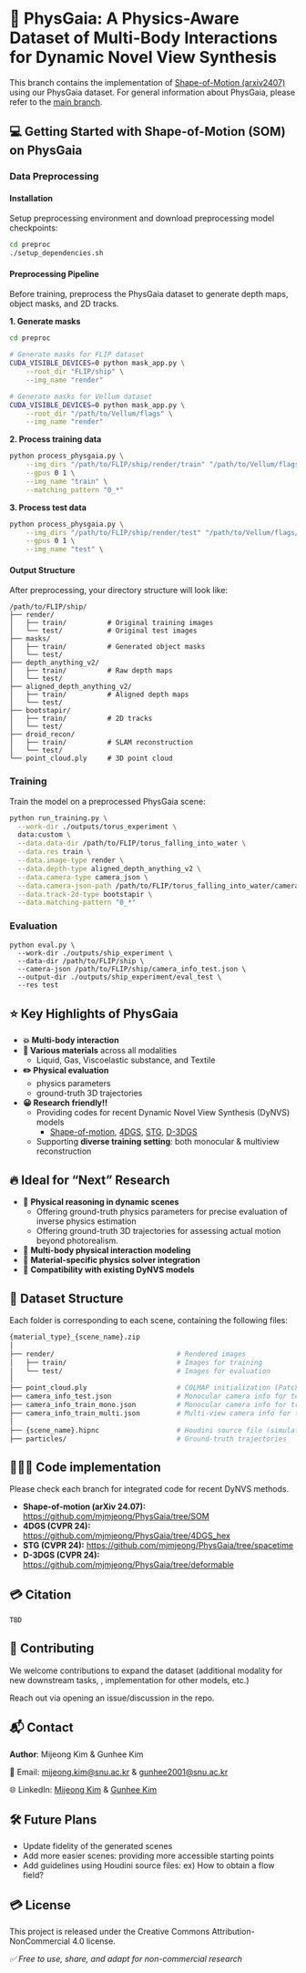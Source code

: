 # 🌱 PhysGaia: A Physics-Aware Dataset of Multi-Body Interactions for Dynamic Novel View Synthesis

This branch contains the implementation of [Shape-of-Motion (arxiv2407)](https://shape-of-motion.github.io/) using our PhysGaia dataset.
For general information about PhysGaia, please refer to the [main branch](https://github.com/mjmjeong/PhysGaia).

## **💻 Getting Started with Shape-of-Motion (SOM) on PhysGaia**


### Data Preprocessing

#### Installation

Setup preprocessing environment and download preprocessing model checkpoints:
```bash
cd preproc
./setup_dependencies.sh
```

#### Preprocessing Pipeline

Before training, preprocess the PhysGaia dataset to generate depth maps, object masks, and 2D tracks.

**1. Generate masks**
```bash
cd preproc

# Generate masks for FLIP dataset
CUDA_VISIBLE_DEVICES=0 python mask_app.py \
    --root_dir "FLIP/ship" \
    --img_name "render"

# Generate masks for Vellum dataset
CUDA_VISIBLE_DEVICES=0 python mask_app.py \
    --root_dir "/path/to/Vellum/flags" \
    --img_name "render"
```

**2. Process training data**
```bash
python process_physgaia.py \
    --img_dirs "/path/to/FLIP/ship/render/train" "/path/to/Vellum/flags/render/train" \
    --gpus 0 1 \
    --img_name "train" \
    --matching_pattern "0_*"
```

**3. Process test data**
```bash
python process_physgaia.py \
    --img_dirs "/path/to/FLIP/ship/render/test" "/path/to/Vellum/flags/render/test" \
    --gpus 0 1 \
    --img_name "test" \
```


#### Output Structure

After preprocessing, your directory structure will look like:
```
/path/to/FLIP/ship/
├── render/
│   ├── train/          # Original training images
│   └── test/           # Original test images
├── masks/
│   ├── train/          # Generated object masks
│   └── test/
├── depth_anything_v2/
│   ├── train/          # Raw depth maps
│   └── test/
├── aligned_depth_anything_v2/
│   ├── train/          # Aligned depth maps
│   └── test/
├── bootstapir/
│   ├── train/          # 2D tracks
│   └── test/
├── droid_recon/
│   ├── train/          # SLAM reconstruction
│   └── test/
└── point_cloud.ply     # 3D point cloud
```


### Training
Train the model on a preprocessed PhysGaia scene:

```bash
python run_training.py \
  --work-dir ./outputs/torus_experiment \
  data:custom \
  --data.data-dir /path/to/FLIP/torus_falling_into_water \
  --data.res train \
  --data.image-type render \
  --data.depth-type aligned_depth_anything_v2 \
  --data.camera-type camera_json \
  --data.camera-json-path /path/to/FLIP/torus_falling_into_water/camera_info_train_mono.json \
  --data.track-2d-type bootstapir \
  --data.matching-pattern "0_*"
```

### Evaluation

```
python eval.py \
  --work-dir ./outputs/ship_experiment \
  --data-dir /path/to/FLIP/ship \
  --camera-json /path/to/FLIP/ship/camera_info_test.json \
  --output-dir ./outputs/ship_experiment/eval_test \
  --res test 
```

## **⭐️ Key Highlights of PhysGaia**

- **💥 Multi-body interaction**
- **💎 Various materials** across all modalities
    - Liquid, Gas, Viscoelastic substance, and Textile
- **✏️ Physical evaluation**
    - physics parameters
    - ground-truth 3D trajectories
- **😀 Research friendly!!**
    - Providing codes for recent Dynamic Novel View Synthesis (DyNVS) models
        - [Shape-of-motion](https://github.com/mjmjeong/PhysGaia/tree/SOM), [4DGS](https://github.com/mjmjeong/PhysGaia/tree/4DGS_hex), [STG](https://github.com/mjmjeong/PhysGaia/tree/spacetime), [D-3DGS](https://github.com/mjmjeong/PhysGaia/tree/deformable)
    - Supporting **diverse training setting**: both monocular & multiview reconstruction

## **🔥 Ideal for “Next” Research**

- 🧠 **Physical reasoning in dynamic scenes**
    - Offering ground-truth physics parameters for precise evaluation of inverse physics estimation
    - Offering ground-truth 3D trajectories for assessing actual motion beyond photorealism.
- 🤝 **Multi-body physical interaction modeling**
- 🧪 **Material-specific physics solver integration**
- 🧬 **Compatibility with existing DyNVS models**

## **📂 Dataset Structure**

Each folder is corresponding to each scene, containing the following files:

```bash
{material_type}_{scene_name}.zip
│
├── render/                              # Rendered images
│   ├── train/                           # Images for training
│   └── test/                            # Images for evaluation
│
├── point_cloud.ply                      # COLMAP initialization (PatchMatch & downsampling)
├── camera_info_test.json                # Monocular camera info for test
├── camera_info_train_mono.json          # Monocular camera info for training
├── camera_info_train_multi.json         # Multi-view camera info for training
│
├── {scene_name}.hipnc                   # Houdini source file (simulation or scene setup)
├── particles/                           # Ground-truth trajectories

```

## **👩🏻‍💻 Code implementation**

Please check each branch for integrated code for recent DyNVS methods.

- **Shape-of-motion (arXiv 24.07):** https://github.com/mjmjeong/PhysGaia/tree/SOM
- **4DGS (CVPR 24):** https://github.com/mjmjeong/PhysGaia/tree/4DGS_hex
- **STG (CVPR 24):** https://github.com/mjmjeong/PhysGaia/tree/spacetime
- **D-3DGS (CVPR 24):** https://github.com/mjmjeong/PhysGaia/tree/deformable

## **💳 Citation**

```bash
TBD

```

## 🤝 Contributing

We welcome contributions to expand the dataset (additional modality for new downstream tasks, , implementation for other models, etc.)

Reach out via opening an issue/discussion in the repo.

## 📬 Contact

**Author**: Mijeong Kim & Gunhee Kim

📧 Email: [mijeong.kim@snu.ac.kr](mailto:mijeong.kim@snu.ac.kr) & [gunhee2001@snu.ac.kr](mailto:gunhee2001@snu.ac.kr)

🌐 LinkedIn: [Mijeong Kim](https://www.linkedin.com/in/mjmjeong) & [Gunhee Kim](https://www.linkedin.com/in/gunhee-kim-4072362b3/)

## 🛠️ Future Plans

- Update fidelity of the generated scenes
- Add more easier scenes: providing more accessible starting points
- Add guidelines using Houdini source files: ex) How to obtain a flow field?

## **💳 License**

This project is released under the Creative Commons Attribution-NonCommercial 4.0 license.

*✅ Free to use, share, and adapt for non-commercial research*